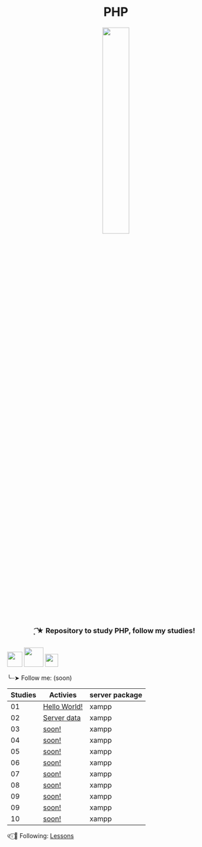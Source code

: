 <h1 align="center">
 PHP
</h1>

<div align="center">
 <img src="https://github.com/Irissuu/Java/assets/161527170/de651dca-4e82-436e-b08c-253a1377721f"  width="35%" />
</div>

<h3 align="center"> 
 ͙͘͡★ Repository to study PHP, follow my studies!
 
##

<img height="35" src="https://user-images.githubusercontent.com/25181517/192108891-d86b6220-e232-423a-bf5f-90903e6887c3.png"> <img height="45" src="https://github.com/marwin1991/profile-technology-icons/assets/76662862/dbbc299a-8356-45e4-9d2e-a6c21b4569cf">  <img height="30" src="https://img.shields.io/badge/XAMPP-FB7A24.svg?style=for-the-badge&logo=XAMPP&logoColor=white"> 

╰┈➤ Follow me: (soon)

| Studies | Activies | server package |
| ------- | -------- | -------------- |
| 01 | <a href="https://github.com/Irissuu/PHP/tree/f667b91fd3ec905d5f775f0bd6ba4d31b6d77ee9/php/HelloWorld">Hello World!</a> | xampp | 
| 02 | <a href="https://github.com/Irissuu/PHP/tree/f667b91fd3ec905d5f775f0bd6ba4d31b6d77ee9/php/ServerData">Server data</a> | xampp |
| 03 | <a href="">soon!</a> | xampp |
| 04 | <a href="">soon!</a> | xampp |
| 05 | <a href="">soon!</a> | xampp |
| 06 | <a href="">soon!</a> | xampp |
| 07 | <a href="">soon!</a> | xampp |
| 08 | <a href="">soon!</a> | xampp |
| 09 | <a href="">soon!</a> | xampp |
| 09 | <a href="">soon!</a> | xampp |
| 10 | <a href="">soon!</a> | xampp |

୧⍤⃝🍓 Following: <a href="https://www.youtube.com/playlist?list=PLHz_AreHm4dlFPrCXCmd5g92860x_Pbr_">Lessons</a>
